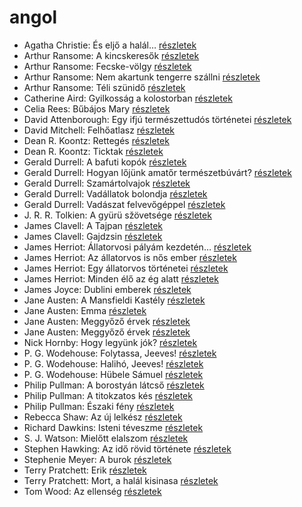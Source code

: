 # angol

- Agatha Christie: És eljő a halál… [részletek](_details/%7Bopf.creator%7D.md#id_312)
- Arthur Ransome: A kincskeresők [részletek](_details/%7Bopf.creator%7D.md#id_423)
- Arthur Ransome: Fecske-völgy [részletek](_details/%7Bopf.creator%7D.md#id_422)
- Arthur Ransome: Nem akartunk tengerre szállni [részletek](_details/%7Bopf.creator%7D.md#id_430)
- Arthur Ransome: Téli szünidő [részletek](_details/%7Bopf.creator%7D.md#id_429)
- Catherine Aird: Gyilkosság a kolostorban [részletek](_details/%7Bopf.creator%7D.md#id_1215)
- Celia Rees: Bűbájos Mary [részletek](_details/%7Bopf.creator%7D.md#id_979)
- David Attenborough: Egy ifjú természettudós történetei [részletek](_details/%7Bopf.creator%7D.md#id_1449)
- David Mitchell: Felhőatlasz [részletek](_details/%7Bopf.creator%7D.md#id_454)
- Dean R. Koontz: Rettegés [részletek](_details/%7Bopf.creator%7D.md#id_1076)
- Dean R. Koontz: Ticktak [részletek](_details/%7Bopf.creator%7D.md#id_1073)
- Gerald Durrell: A bafuti kopók [részletek](_details/%7Bopf.creator%7D.md#id_862)
- Gerald Durrell: Hogyan lőjünk amatőr természetbúvárt? [részletek](_details/%7Bopf.creator%7D.md#id_869)
- Gerald Durrell: Szamártolvajok [részletek](_details/%7Bopf.creator%7D.md#id_874)
- Gerald Durrell: Vadállatok bolondja [részletek](_details/%7Bopf.creator%7D.md#id_864)
- Gerald Durrell: Vadászat felvevőgéppel [részletek](_details/%7Bopf.creator%7D.md#id_863)
- J. R. R. Tolkien: A gyürü sžövetsége [részletek](_details/%7Bopf.creator%7D.md#id_9)
- James Clavell: A Tajpan [részletek](_details/%7Bopf.creator%7D.md#id_1027)
- James Clavell: Gajdzsin [részletek](_details/%7Bopf.creator%7D.md#id_1028)
- James Herriot: Állatorvosi pályám kezdetén… [részletek](_details/%7Bopf.creator%7D.md#id_927)
- James Herriot: Az állatorvos is nős ember [részletek](_details/%7Bopf.creator%7D.md#id_1270)
- James Herriot: Egy állatorvos történetei [részletek](_details/%7Bopf.creator%7D.md#id_926)
- James Herriot: Minden élő az ég alatt [részletek](_details/%7Bopf.creator%7D.md#id_925)
- James Joyce: Dublini emberek [részletek](_details/%7Bopf.creator%7D.md#id_455)
- Jane Austen: A Mansfieldi Kastély [részletek](_details/%7Bopf.creator%7D.md#id_55)
- Jane Austen: Emma [részletek](_details/%7Bopf.creator%7D.md#id_57)
- Jane Austen: Meggyőző érvek [részletek](_details/%7Bopf.creator%7D.md#id_59)
- Jane Austen: Meggyőző érvek [részletek](_details/%7Bopf.creator%7D.md#id_996)
- Nick Hornby: Hogy legyünk jók? [részletek](_details/%7Bopf.creator%7D.md#id_304)
- P. G. Wodehouse: Folytassa, Jeeves! [részletek](_details/%7Bopf.creator%7D.md#id_502)
- P. G. Wodehouse: Halihó, Jeeves! [részletek](_details/%7Bopf.creator%7D.md#id_945)
- P. G. Wodehouse: Hübele Sámuel [részletek](_details/%7Bopf.creator%7D.md#id_504)
- Philip Pullman: A borostyán látcső [részletek](_details/%7Bopf.creator%7D.md#id_1221)
- Philip Pullman: A titokzatos kés [részletek](_details/%7Bopf.creator%7D.md#id_1220)
- Philip Pullman: Északi fény [részletek](_details/%7Bopf.creator%7D.md#id_1219)
- Rebecca Shaw: Az új lelkész [részletek](_details/%7Bopf.creator%7D.md#id_1009)
- Richard Dawkins: Isteni téveszme [részletek](_details/%7Bopf.creator%7D.md#id_363)
- S. J. Watson: Mielőtt elalszom [részletek](_details/%7Bopf.creator%7D.md#id_994)
- Stephen Hawking: Az idő rövid története [részletek](_details/%7Bopf.creator%7D.md#id_1166)
- Stephenie Meyer: A burok [részletek](_details/%7Bopf.creator%7D.md#id_163)
- Terry Pratchett: Erik [részletek](_details/%7Bopf.creator%7D.md#id_699)
- Terry Pratchett: Mort, a halál kisinasa [részletek](_details/%7Bopf.creator%7D.md#id_762)
- Tom Wood: Az ellenség [részletek](_details/%7Bopf.creator%7D.md#id_1011)
